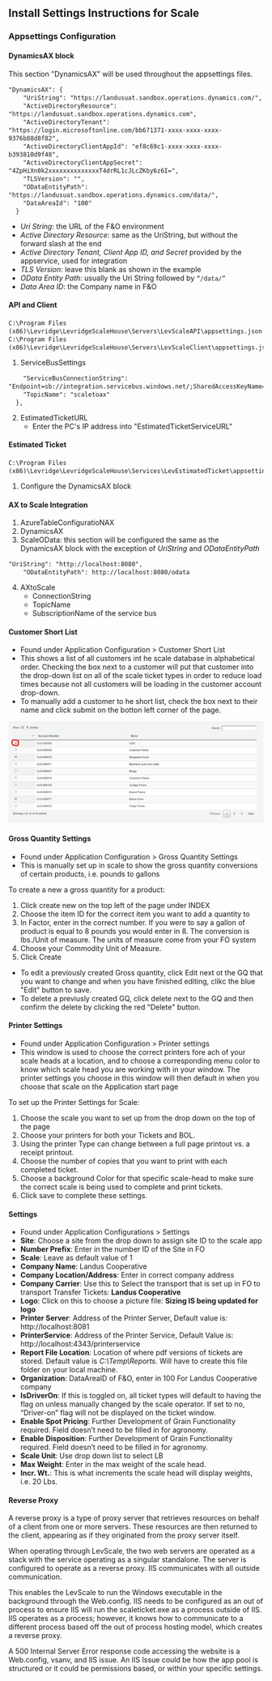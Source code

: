 ﻿## Install Settings Instructions for Scale

### Appsettings Configuration
#### DynamicsAX block
This section "DynamicsAX" will be used throughout the appsettings files. 
```
"DynamicsAX": { 
    "UriString": "https://landusuat.sandbox.operations.dynamics.com/", 
    "ActiveDirectoryResource": "https://landusuat.sandbox.operations.dynamics.com", 
    "ActiveDirectoryTenant": "https://login.microsoftonline.com/bb671371-xxxx-xxxx-xxxx-9376b88d8f82", 
    "ActiveDirectoryClientAppId": "ef8c69c1-xxxx-xxxx-xxxx-b393810d9f48", 
    "ActiveDirectoryClientAppSecret": "4ZpHiXn0k2xxxxxxxxxxxxxxT4drRL1cJLcZKby6z6I=", 
    "TLSVersion": "", 
    "ODataEntityPath": "https://landusuat.sandbox.operations.dynamics.com/data/", 
    "DataAreaId": "100" 
  } 
```
- *Uri String*: the URL of the F&O environment 
- *Active Directory Resource*: same as the UriString, but without the forward slash at the end 
- *Active Directory Tenant, Client App ID, and Secret* provided by the appservice, used for integration 
- *TLS Version*: leave this blank as shown in the example 
- *OData Entity Path*: usually the Uri String followed by `“/data/”`
- *Data Area ID*: the Company name in F&O 

#### API and Client
```
C:\Program Files (x86)\Levridge\LevridgeScaleHouse\Servers\LevScaleAPI\appsettings.json 
C:\Program Files (x86)\Levridge\LevridgeScaleHouse\Servers\LevScaleClient\appsettings.json 
```

1. ServiceBusSettings
```  "ServiceBusSettings": { 
    "ServiceBusConnectionString": "Endpoint=sb://integration.servicebus.windows.net/;SharedAccessKeyName=RootManageSharedAccessKey;SharedAccessKey=PG5SCOfZHIKQ7xxxxxxxxxxxxxxxxxxxxxxxxxx4M0Y=", 
    "TopicName": "scaletoax" 
  },
```
2. EstimatedTicketURL
    - Enter the PC's IP address into "EstimatedTicketServiceURL"

#### Estimated Ticket
```
C:\Program Files (x86)\Levridge\LevridgeScaleHouse\Services\LevEstimatedTicket\appsettings.json
```
1.	Configure the DynamicsAX block

#### AX to Scale Integration
1. AzureTableConfiguratioNAX
2. DynamicsAX
3. ScaleOData: this section will be configured the same as the DynamicsAX block with the exception of *UriString* and *ODataEntityPath*
```
"UriString": "http://localhost:8080", 
    "ODataEntityPath": http://localhost:8080/odata 
```
4. AXtoScale
     - ConnectionString
     - TopicName
      - SubscriptionName of the service bus
#### Customer Short List
- Found under Application Configuration > Customer Short List
- This shows a list of all customers int he scale database in alphabetical order. Checking the box next to a customer will put that customer into the drop-down list on all of the scale ticket types in order to reduce load times because not all customers will be loading in the customer account drop-down. 
- To manually add a customer to he short list, check the box next to their name and click submit on the botton left corner of the page. 

![Customer Short List](./assets/images/ScaleApp/CustomerShortList.png)

#### Gross Quantity Settings
- Found under Application Configuration > Gross Quantity Settings
- This is manually set up in scale to show the gross quantity conversions of certain products, i.e. pounds to gallons

To create a new a gross quantity for a product: 
1. Click create new on the top left of the page under INDEX
2. Choose the item ID for the correct item you want to add a quantity to
3. In Factor, enter in the correct number. If you were to say a gallon of product is equal to 8 pounds you would enter in 8. The conversion is lbs./Unit of measure. The units of measure come from your FO system
4. Choose your Commodity Unit of Measure.
5. Click Create

- To edit a previously created Gross quantity, click Edit next ot the GQ that you want to change and when you have finished editing, clikc the blue "Edit" button to save. 
- To delete a previusly created GQ, click delete next to the GQ and then confirm the delete by clicking the red "Delete" button. 

#### Printer Settings
- Found under Application Configuration > Printer settings
- This window is used to choose the correct printers fore ach of your scale heads at a location, and to choose a corresponding menu color to know which scale head you are working with in your window. The printer settings you choose in this window will then default in when you choose that scale on the Application start page

To set up the Printer Settings for Scale:  
1.	Choose the scale you want to set up from the drop down on the top of the page
2.	Choose your printers for both your Tickets and BOL.
3.	Using the printer Type can change between a full page printout vs. a receipt printout.
4.	Choose the number of copies that you want to print with each completed ticket.
5.	Choose a background Color for that specific scale-head to make sure the correct scale is being used to complete and print tickets.
6.	Click save to complete these settings.

#### Settings
- Found under Application Configurations > Settings
- **Site**: Choose a site from the drop down to assign site ID to the scale app
- **Number Prefix**: Enter in the number ID of the Site in FO
- **Scale**: Leave as default value of 1
- **Company Name**: Landus Cooperative
- **Company Location/Address**: Enter in correct company address
- **Company Carrier**: Use this to Select the transport that is set up in FO to transport Transfer Tickets: **Landus Cooperative**
- **Logo**: Click on this to choose a picture file: **Sizing IS being updated for logo**
- **Printer Server**: Address of the Printer Server, Default value is: http://localhost:8081
- **PrinterService**: Address of the Printer Service, Default Value is: http://localhost:4343/printerservice
- **Report File Location**: Location of where pdf versions of tickets are stored. Default value is *C:\Temp\Reports*. Will have to create this file folder on your local machine.
- **Organization**: DataAreaID of F&O, enter in 100 For Landus Cooperative company
- **IsDriverOn**: If this is toggled on, all ticket types will default to having the flag on unless manually changed by the scale operator. If set to no, “Driver-on” flag will not be displayed on the ticket window.  
- **Enable Spot Pricing**: Further Development of Grain Functionality required. Field doesn’t need to be filled in for agronomy.
- **Enable Disposition**: Further Development of Grain Functionality required. Field doesn’t need to be filled in for agronomy.
- **Scale Unit**: Use drop down list to select LB
- **Max Weight**: Enter in the max weight of the scale head.
- **Incr. Wt.**: This is what increments the scale head will display weights, i.e. 20 Lbs.

#### Reverse Proxy
A reverse proxy is a type of proxy server that retrieves resources on behalf of a client from one or more servers. These resources are then returned to the client, appearing as if they originated from the proxy server itself.

When operating through LevScale, the two web servers are operated as a stack with the service operating as a singular standalone. The server is configured to operate as a reverse proxy. IIS communicates with all outside communication.

This enables the LevScale to run the Windows executable in the background through the Web.config. IIS needs to be configured as an out of process to ensure IIS will run the scaleticket.exe as a process outside of IIS. IIS operates as a process; however, it knows how to communicate to a different process based off the out of process hosting model, which creates a reverse proxy. 

A 500 Internal Server Error response code accessing the website is a Web.config, vsanv, and IIS issue. An IIS Issue could be how the app pool is structured or it could be permissions based, or within your specific settings. 
